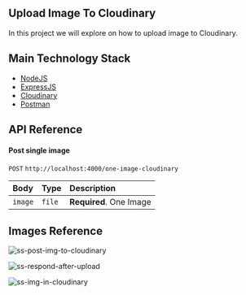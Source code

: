 ## Upload Image To Cloudinary
In this project we will explore on how to upload image to Cloudinary.

## Main Technology Stack
- [NodeJS](https://nodejs.org/en/)
- [ExpressJS](https://expressjs.com/)
- [Cloudinary](https://cloudinary.com/)
- [Postman](https://postman.com/)


## API Reference
#### Post single image

 `POST` `http://localhost:4000/one-image-cloudinary`

| Body | Type     | Description                |
| :-------- | :------- | :------------------------- |
| `image` | `file` | **Required**. One Image |

## Images Reference
![ss-post-img-to-cloudinary](https://user-images.githubusercontent.com/92319348/196142744-ec859070-b81c-4f82-a0d9-8196bbce268b.PNG)

![ss-respond-after-upload](https://user-images.githubusercontent.com/92319348/196143356-dc2b49fc-fc45-4a10-b173-ddc878cdd901.PNG)

![ss-img-in-cloudinary](https://user-images.githubusercontent.com/92319348/196143383-a1c6303d-9909-4380-af79-1306e748062c.png)


